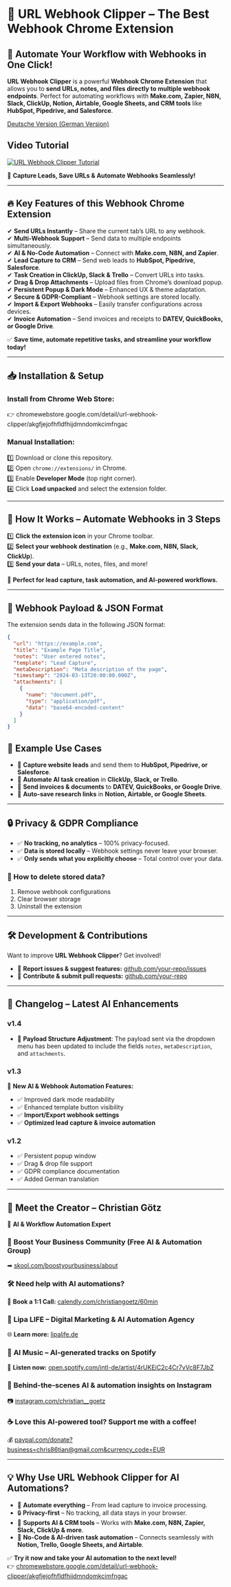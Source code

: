 # 🚀 URL Webhook Clipper – The Best Webhook Chrome Extension  
## 🌟 **Automate Your Workflow with Webhooks in One Click!**  

**URL Webhook Clipper** is a powerful **Webhook Chrome Extension** that allows you to **send URLs, notes, and files directly to multiple webhook endpoints**. Perfect for automating workflows with **Make.com, Zapier, N8N, Slack, ClickUp, Notion, Airtable, Google Sheets, and CRM tools** like **HubSpot, Pipedrive, and Salesforce**. 

[Deutsche Version (German Version)](README.de.md)

## Video Tutorial
[![URL Webhook Clipper Tutorial](https://img.youtube.com/vi/Cwjrm6HHJ-s/0.jpg)](https://www.youtube.com/watch?v=Cwjrm6HHJ-s)


🔹 **Capture Leads, Save URLs & Automate Webhooks Seamlessly!**  

---

## 🔥 **Key Features of this Webhook Chrome Extension**  

✔ **Send URLs Instantly** – Share the current tab’s URL to any webhook.  
✔ **Multi-Webhook Support** – Send data to multiple endpoints simultaneously.  
✔ **AI & No-Code Automation** – Connect with **Make.com, N8N, and Zapier**.  
✔ **Lead Capture to CRM** – Send web leads to **HubSpot, Pipedrive, Salesforce**.  
✔ **Task Creation in ClickUp, Slack & Trello** – Convert URLs into tasks.  
✔ **Drag & Drop Attachments** – Upload files from Chrome’s download popup.  
✔ **Persistent Popup & Dark Mode** – Enhanced UX & theme adaptation.  
✔ **Secure & GDPR-Compliant** – Webhook settings are stored locally.  
✔ **Import & Export Webhooks** – Easily transfer configurations across devices.  
✔ **Invoice Automation** – Send invoices and receipts to **DATEV, QuickBooks, or Google Drive**.  

✅ **Save time, automate repetitive tasks, and streamline your workflow today!**  

---

## 📥 **Installation & Setup**  

### **Install from Chrome Web Store:**  
👉 chromewebstore.google.com/detail/url-webhook-clipper/akgfjejofhfldfhijdmndomkcimfngac  

### **Manual Installation:**  
1️⃣ Download or clone this repository.  
2️⃣ Open `chrome://extensions/` in Chrome.  
3️⃣ Enable **Developer Mode** (top right corner).  
4️⃣ Click **Load unpacked** and select the extension folder.  

---

## 🎯 **How It Works – Automate Webhooks in 3 Steps**  

1️⃣ **Click the extension icon** in your Chrome toolbar.  
2️⃣ **Select your webhook destination** (e.g., **Make.com, N8N, Slack, ClickUp**).  
3️⃣ **Send your data** – URLs, notes, files, and more!  

📌 **Perfect for lead capture, task automation, and AI-powered workflows.**  

---

## 🔧 **Webhook Payload & JSON Format**  

The extension sends data in the following JSON format:  

```json
{
  "url": "https://example.com",
  "title": "Example Page Title",
  "notes": "User entered notes",
  "template": "Lead Capture",
  "metaDescription": "Meta description of the page",
  "timestamp": "2024-03-13T20:00:00.000Z",
  "attachments": [
    {
      "name": "document.pdf",
      "type": "application/pdf",
      "data": "base64-encoded-content"
    }
  ]
}
```

## 📌 Example Use Cases  

- 🔹 **Capture website leads** and send them to **HubSpot, Pipedrive, or Salesforce**.  
- 🔹 **Automate AI task creation** in **ClickUp, Slack, or Trello**.  
- 🔹 **Send invoices & documents** to **DATEV, QuickBooks, or Google Drive**.  
- 🔹 **Auto-save research links** in **Notion, Airtable, or Google Sheets**.  

---

## 🔒 Privacy & GDPR Compliance  

- ✅ **No tracking, no analytics** – 100% privacy-focused.  
- ✅ **Data is stored locally** – Webhook settings never leave your browser.  
- ✅ **Only sends what you explicitly choose** – Total control over your data.  

### 📌 How to delete stored data?  

1. Remove webhook configurations  
2. Clear browser storage  
3. Uninstall the extension  

---

## 🛠 Development & Contributions  

Want to improve **URL Webhook Clipper**? Get involved!  

- 📩 **Report issues & suggest features:** [github.com/your-repo/issues](https://github.com/your-repo/issues)  
- 🤝 **Contribute & submit pull requests:** [github.com/your-repo](https://github.com/your-repo)  

---

## 📌 Changelog – Latest AI Enhancements  

### **v1.4**  
- 🚀 **Payload Structure Adjustment**: The payload sent via the dropdown menu has been updated to include the fields `notes`, `metaDescription`, and `attachments`.  

### **v1.3**  
🚀 **New AI & Webhook Automation Features:**  
- ✅ Improved dark mode readability  
- ✅ Enhanced template button visibility  
- ✅ **Import/Export webhook settings**  
- ✅ **Optimized lead capture & invoice automation**  

### **v1.2**  
- ✅ Persistent popup window  
- ✅ Drag & drop file support  
- ✅ GDPR compliance documentation  
- ✅ Added German translation  

---

## 👤 Meet the Creator – Christian Götz  

👋 **AI & Workflow Automation Expert**  

### 📢 **Boost Your Business Community (Free AI & Automation Group)**  
➡ [skool.com/boostyourbusiness/about](https://www.skool.com/boostyourbusiness/about)  

### 🛠 **Need help with AI automations?**  
📅 **Book a 1:1 Call:** [calendly.com/christiangoetz/60min](https://calendly.com/christiangoetz/60min)  

### 🚀 **Lipa LIFE – Digital Marketing & AI Automation Agency**  
🌐 **Learn more:** [lipalife.de](https://lipalife.de)  

### 🎤 **AI Music – AI-generated tracks on Spotify**  
🎵 **Listen now:** [open.spotify.com/intl-de/artist/4rUKEiC2c4Cr7vVc8F7JbZ](https://open.spotify.com/intl-de/artist/4rUKEiC2c4Cr7vVc8F7JbZ)  

### 📸 **Behind-the-scenes AI & automation insights on Instagram**  
📷 [instagram.com/christian__goetz](https://www.instagram.com/christian__goetz/)  

### ☕ **Love this AI-powered tool? Support me with a coffee!**  
💰 [paypal.com/donate?business=chris86tian@gmail.com&currency_code=EUR](https://www.paypal.com/donate?business=chris86tian@gmail.com&currency_code=EUR)  

---

## 💡 Why Use URL Webhook Clipper for AI Automations?  

- 🚀 **Automate everything** – From lead capture to invoice processing.  
- 🔒 **Privacy-first** – No tracking, all data stays in your browser.  
- 📎 **Supports AI & CRM tools** – Works with **Make.com, N8N, Zapier, Slack, ClickUp & more**.  
- 🔄 **No-Code & AI-driven task automation** – Connects seamlessly with **Notion, Trello, Google Sheets, and Airtable**.  

✅ **Try it now and take your AI automation to the next level!**  
👉 [chromewebstore.google.com/detail/url-webhook-clipper/akgfjejofhfldfhijdmndomkcimfngac](https://chromewebstore.google.com/detail/url-webhook-clipper/akgfjejofhfldfhijdmndomkcimfngac)
